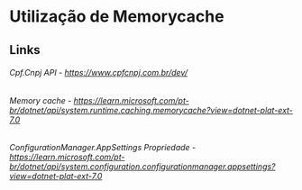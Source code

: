 # Utilização de Memorycache

## Links

###### Cpf.Cnpj API - https://www.cpfcnpj.com.br/dev/
###### Memory cache - https://learn.microsoft.com/pt-br/dotnet/api/system.runtime.caching.memorycache?view=dotnet-plat-ext-7.0
###### ConfigurationManager.AppSettings Propriedade - https://learn.microsoft.com/pt-br/dotnet/api/system.configuration.configurationmanager.appsettings?view=dotnet-plat-ext-7.0
